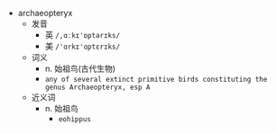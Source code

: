 - archaeopteryx
  - 发音
    - 英 `/,ɑːkɪ'ɒptərɪks/`
    - 美 `/'ɑrkɪ'ɑptɛrɪks/`
  - 词义
    - n. 始祖鸟(古代生物)
    - `any of several extinct primitive birds constituting the genus Archaeopteryx, esp A`
  - 近义词
    - n. 始祖鸟
      - `eohippus`
